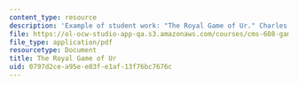 ```yaml
---
content_type: resource
description: 'Example of student work: "The Royal Game of Ur." Charles Tam.'
file: https://ol-ocw-studio-app-qa.s3.amazonaws.com/courses/cms-608-game-design-spring-2008/0797d2cea95ee03fe1af13f76bc7676c_tam1.pdf
file_type: application/pdf
resourcetype: Document
title: The Royal Game of Ur
uid: 0797d2ce-a95e-e03f-e1af-13f76bc7676c
---
```

